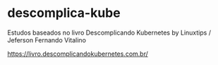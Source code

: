 # descomplica-kube
Estudos baseados no livro Descomplicando Kubernetes by Linuxtips / Jeferson Fernando Vitalino

https://livro.descomplicandokubernetes.com.br/
